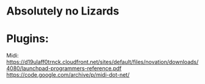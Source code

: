 # Absolutely no Lizards



# Plugins:

Midi:
    https://d19ulaff0trnck.cloudfront.net/sites/default/files/novation/downloads/4080/launchpad-programmers-reference.pdf
    https://code.google.com/archive/p/midi-dot-net/
